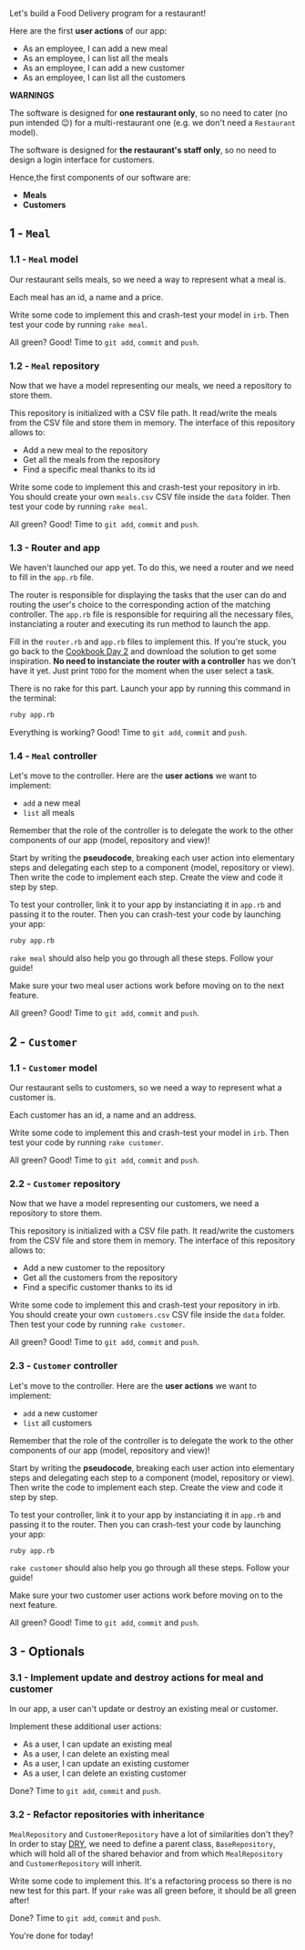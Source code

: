 Let's build a Food Delivery program for a restaurant!

Here are the first **user actions** of our app:
- As an employee, I can add a new meal
- As an employee, I can list all the meals
- As an employee, I can add a new customer
- As an employee, I can list all the customers

**WARNINGS**

The software is designed for **one restaurant only**, so no need to cater (no pun intended 😉) for a multi-restaurant one (e.g. we don't need a `Restaurant` model).

The software is designed for **the restaurant's staff only**, so no need to design a login interface for customers.

Hence,the first components of our software are:
- **Meals**
- **Customers**

## 1 - `Meal`

### 1.1 - `Meal` model

Our restaurant sells meals, so we need a way to represent what a meal is.

Each meal has an id, a name and a price.

Write some code to implement this and crash-test your model in `irb`. Then test your code by running `rake meal`.

All green? Good! Time to `git add`, `commit` and `push`.

### 1.2 - `Meal` repository

Now that we have a model representing our meals, we need a repository to store them.

This repository is initialized with a CSV file path. It read/write the meals from the CSV file and store them in memory. The interface of this repository allows to:
- Add a new meal to the repository
- Get all the meals from the repository
- Find a specific meal thanks to its id

Write some code to implement this and crash-test your repository in irb. You should create your own `meals.csv` CSV file inside the `data` folder. Then test your code by running `rake meal`.

All green? Good! Time to `git add`, `commit` and `push`.

### 1.3 - Router and app

We haven't launched our app yet. To do this, we need a router and we need to fill in the `app.rb` file.

The router is responsible for displaying the tasks that the user can do and routing the user's choice to the corresponding action of the matching controller. The `app.rb` file is responsible for requiring all the necessary files, instanciating a router and executing its run method to launch the app.

Fill in the `router.rb` and `app.rb` files to implement this. If you're stuck, you go back to the [Cookbook Day 2](https://kitt.lewagon.com/camps/400/challenges?path=02-OOP%2F04-Cookbook-Day-Two%2F01-Cookbook-Advanced) and download the solution to get some inspiration. **No need to instanciate the router with a controller** has we don't have it yet. Just print `TODO` for the moment when the user select a task.

There is no rake for this part. Launch your app by running this command in the terminal:
```bash
ruby app.rb
```

Everything is working? Good! Time to `git add`, `commit` and `push`.

### 1.4 - `Meal` controller

Let's move to the controller. Here are the **user actions** we want to implement:
- `add` a new meal
- `list` all meals

Remember that the role of the controller is to delegate the work to the other components of our app (model, repository and view)!

Start by writing the **pseudocode**, breaking each user action into elementary steps and delegating each step to a component (model, repository or view). Then write the code to implement each step. Create the view and code it step by step.

To test your controller, link it to your app by instanciating it in `app.rb` and passing it to the router. Then you can crash-test your code by launching your app:
```bash
ruby app.rb
```

`rake meal` should also help you go through all these steps. Follow your guide!

Make sure your two meal user actions work before moving on to the next feature.

All green? Good! Time to `git add`, `commit` and `push`.

## 2 - `Customer`

### 1.1 - `Customer` model

Our restaurant sells to customers, so we need a way to represent what a customer is.

Each customer has an id, a name and an address.

Write some code to implement this and crash-test your model in `irb`. Then test your code by running `rake customer`.

All green? Good! Time to `git add`, `commit` and `push`.

### 2.2 - `Customer` repository

Now that we have a model representing our customers, we need a repository to store them.

This repository is initialized with a CSV file path. It read/write the customers from the CSV file and store them in memory. The interface of this repository allows to:
- Add a new customer to the repository
- Get all the customers from the repository
- Find a specific customer thanks to its id

Write some code to implement this and crash-test your repository in irb. You should create your own `customers.csv` CSV file inside the `data` folder. Then test your code by running `rake customer`.

All green? Good! Time to `git add`, `commit` and `push`.

### 2.3 - `Customer` controller

Let's move to the controller. Here are the **user actions** we want to implement:
- `add` a new customer
- `list` all customers

Remember that the role of the controller is to delegate the work to the other components of our app (model, repository and view)!

Start by writing the **pseudocode**, breaking each user action into elementary steps and delegating each step to a component (model, repository or view). Then write the code to implement each step. Create the view and code it step by step.

To test your controller, link it to your app by instanciating it in `app.rb` and passing it to the router. Then you can crash-test your code by launching your app:
```bash
ruby app.rb
```

`rake customer` should also help you go through all these steps. Follow your guide!

Make sure your two customer user actions work before moving on to the next feature.

All green? Good! Time to `git add`, `commit` and `push`.

## 3 - Optionals

### 3.1 - Implement update and destroy actions for meal and customer

In our app, a user can't update or destroy an existing meal or customer.

Implement these additional user actions:
- As a user, I can update an existing meal
- As a user, I can delete an existing meal
- As a user, I can update an existing customer
- As a user, I can delete an existing customer

Done? Time to `git add`, `commit` and `push`.

### 3.2 - Refactor repositories with inheritance

`MealRepository` and `CustomerRepository` have a lot of similarities don't they? In order to stay [DRY](https://en.wikipedia.org/wiki/Don%27t_repeat_yourself), we need to define a parent class, `BaseRepository`, which will hold all of the shared behavior and from which `MealRepository` and `CustomerRepository` will inherit.

Write some code to implement this. It's a refactoring process so there is no new test for this part. If your `rake` was all green before, it should be all green after!

Done? Time to `git add`, `commit` and `push`.

You're done for today!
